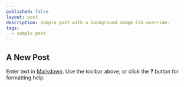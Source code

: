 ```yaml
---
published: false
layout: post
description: Sample post with a background image CSS override.
tags: 
  - sample post
---
```



## A New Post

Enter text in [Markdown](http://daringfireball.net/projects/markdown/). Use the toolbar above, or click the **?** button for formatting help.
